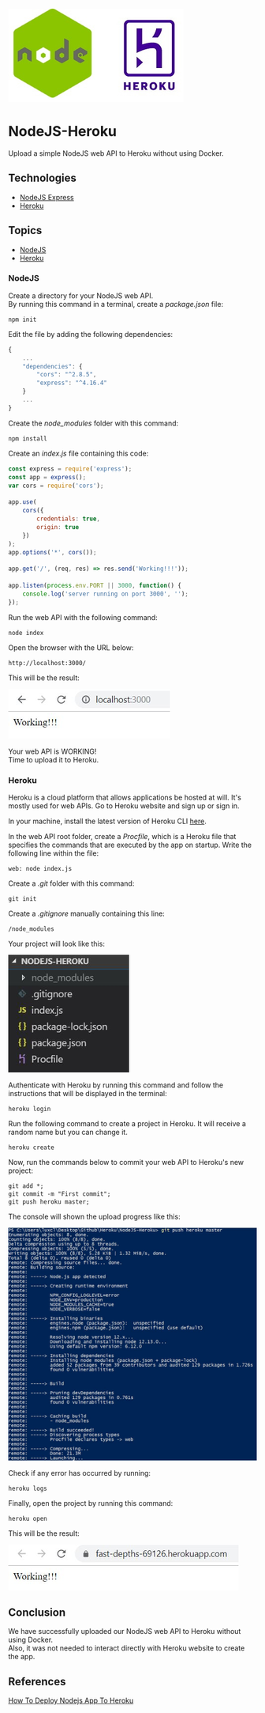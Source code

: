 ![titulo](/docs/titulo.JPG)

# NodeJS-Heroku

Upload a simple NodeJS web API to Heroku without using Docker.

## Technologies

- [NodeJS Express](https://expressjs.com/pt-br/)
- [Heroku](https://www.heroku.com/)

## Topics

- [NodeJS](#nodejs)
- [Heroku](#heroku)

### NodeJS

Create a directory for your NodeJS web API.  
By running this command in a terminal, create a _package.json_ file:

```console
npm init
```

Edit the file by adding the following dependencies:

```js
{
	...
	"dependencies": {
		"cors": "^2.8.5",
		"express": "^4.16.4"
	}
	...
}
```

Create the _node_modules_ folder with this command:

```console
npm install
```

Create an _index.js_ file containing this code:

```js
const express = require('express');
const app = express();
var cors = require('cors');

app.use(
	cors({
		credentials: true,
		origin: true
	})
);
app.options('*', cors());

app.get('/', (req, res) => res.send('Working!!!'));

app.listen(process.env.PORT || 3000, function() {
	console.log('server running on port 3000', '');
});
```

Run the web API with the following command:

```console
node index
```

Open the browser with the URL below:

```
http://localhost:3000/
```

This will be the result:

![node01](/docs/node01.JPG)

Your web API is WORKING!  
Time to upload it to Heroku.

### Heroku

Heroku is a cloud platform that allows applications be hosted at will. It's mostly used for web APIs. Go to Heroku website and sign up or sign in.

In your machine, install the latest version of Heroku CLI [here](https://devcenter.heroku.com/articles/heroku-cli).

In the web API root folder, create a _Procfile_, which is a Heroku file that specifies the commands that are executed by the app on startup. Write the following line within the file:

```
web: node index.js
```

Create a _.git_ folder with this command:

```console
git init
```

Create a _.gitignore_ manually containing this line:

```
/node_modules
```

Your project will look like this:

![node02](/docs/node02.JPG)

Authenticate with Heroku by running this command and follow the instructions that will be displayed in the terminal:

```console
heroku login
```

Run the following command to create a project in Heroku. It will receive a random name but you can change it.

```console
heroku create
```

Now, run the commands below to commit your web API to Heroku's new project:

```console
git add *;
git commit -m "First commit";
git push heroku master;
```

The console will shown the upload progress like this:

![heroku01](/docs/heroku01.JPG)

Check if any error has occurred by running:

```console
heroku logs
```

Finally, open the project by running this command:

```console
heroku open
```

This will be the result:

![heroku02](/docs/heroku02.JPG)

## Conclusion

We have successfully uploaded our NodeJS web API to Heroku without using Docker.  
Also, it was not needed to interact directly with Heroku website to create the app.

## References

[How To Deploy Nodejs App To Heroku](https://appdividend.com/2018/04/14/how-to-deploy-nodejs-app-to-heroku/)
